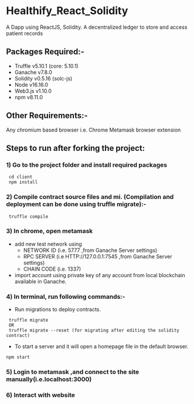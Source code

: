 # Healthify_React_Solidity
A Dapp using ReactJS, Solidity.
A decentralized ledger to store and access patient records

## Packages Required:-
- Truffle v5.10.1 (core: 5.10.1)
- Ganache v7.8.0
- Solidity v0.5.16 (solc-js)
- Node v16.16.0
- Web3.js v1.10.0
- npm v8.11.0

## Other Requirements:-
Any chromium based browser i.e. Chrome
Metamask browser extension

## Steps to run after forking the project:
### 1) Go to the project folder and install required packages
```
 cd client
 npm install
```
### 2) Compile contract source files and mi. (Compilation and deployment can be done using truffle migrate):-
```
 truffle compile
```
### 3) In chrome, open metamask 
   - add new test network using  
        - NETWORK ID (i.e. 5777 ,from Ganache Server settings) 
        - RPC SERVER (i.e HTTP://127.0.0.1:7545 ,from Ganache Server settings)
        - CHAIN CODE (i.e. 1337)
   - import account using private key of any account from local blockchain available in Ganache.

### 4) In terminal, run following commands:-
- Run migrations to deploy contracts.
```
 truffle migrate 
 OR
 truffle migrate --reset (for migrating after editing the solidity contract)
``` 

- To start a server and it will open a homepage file in the default browser.
```
npm start
``` 
### 5) Login to metamask ,and connect to the site manually(i.e.localhost:3000)
### 6) Interact with website
